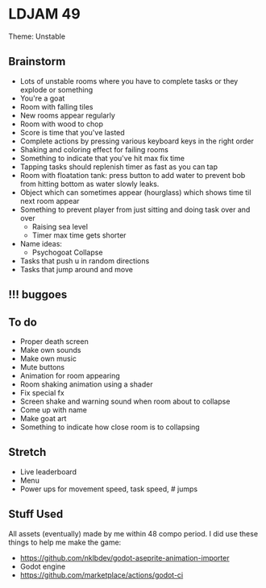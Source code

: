 # LDJAM 49
Theme: Unstable

## Brainstorm
- Lots of unstable rooms where you have to complete tasks or they explode or something
- You're a goat
- Room with falling tiles
- New rooms appear regularly
- Room with wood to chop
- Score is time that you've lasted
- Complete actions by pressing various keyboard keys in the right order
- Shaking and coloring effect for failing rooms
- Something to indicate that you've hit max fix time
- Tapping tasks should replenish timer as fast as you can tap
- Room with floatation tank: press button to add water to prevent bob from hitting bottom as water slowly leaks.
- Object which can sometimes appear (hourglass) which shows time til next room appear
- Something to prevent player from just sitting and doing task over and over
  - Raising sea level
  - Timer max time gets shorter
- Name ideas:
  - Psychogoat Collapse
- Tasks that push u in random directions
- Tasks that jump around and move

## !!! buggoes

## To do
- Proper death screen
- Make own sounds
- Make own music
- Mute buttons
- Animation for room appearing
- Room shaking animation using a shader
- Fix special fx
- Screen shake and warning sound when room about to collapse
- Come up with name
- Make goat art
- Something to indicate how close room is to collapsing

## Stretch
- Live leaderboard
- Menu
- Power ups for movement speed, task speed, # jumps

## Stuff Used
All assets (eventually) made by me within 48 compo period. I did use these things to help me make the game:
- https://github.com/nklbdev/godot-aseprite-animation-importer
- Godot engine
- https://github.com/marketplace/actions/godot-ci